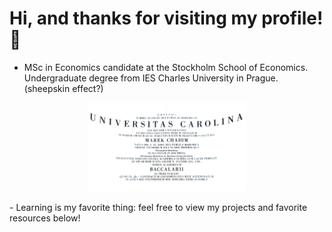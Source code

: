 # Hi, and thanks for visiting my profile! 👋
- MSc in Economics candidate at the Stockholm School of Economics. Undergraduate degree from IES Charles University in Prague. (sheepskin effect?)
<p align="center">
<img src="Bc.jpg" alt="Charles University" height="50%" width="50%">
</p>
- Learning is my favorite thing: feel free to view my projects and favorite resources below!


 

 






